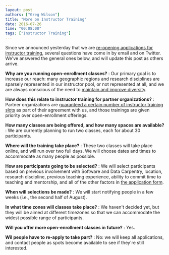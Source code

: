 ```yaml
---
layout: post
authors: ["Greg Wilson"]
title: "More on Instructor Training"
date: 2016-07-26
time: "00:08:00"
tags: ["Instructor Training"]
---
```


Since we announced yesterday that we are
[re-opening applications for instructor training]({{site.baseurl}}/blog/2016/07/reopening-instructor-training.html),
several questions have come in by email and on Twitter.
We've answered the general ones below,
and will update this post as others arrive.

**Why are you running open-enrollment classes?**
:   Our primary goal is to increase our reach:
    many geographic regions and research disciplines are sparsely represented in our instructor pool,
    or not represented at all,
    and we are always conscious of the need to
    [maintain and improve diversity]({{site.baseurl}}/blog/2016/02/checking-the-balance.html).

**How does this relate to instructor training for partner organizations?**
:   Partner organizations are
    [guaranteed a certain number of instructor training slots]({{site.baseurl}}/scf/join/)
    as part of their agreement with us,
    and those trainings are given priority over open-enrollment offerings.

**How many classes are being offered, and how many spaces are available?**
:   We are currently planning to run two classes, each for about 30 participants.

**Where will the training take place?**
:   These two classes will take place online,
    and will run over two full days.
    We will choose dates and times to accommodate as many people as possible.

**How are participants going to be selected?**
:   We will select participants based on
    previous involvement with Software and Data Carpentry,
    location,
    research discipline,
    previous teaching experience,
    ability to commit time to teaching and mentorship,
    and all of the other factors in
    [the application form](https://amy.software-carpentry.org/workshops/request_training/).

**When will selections be made?**
:   We will start notifying people in a few weeks
    (i.e., the second half of August).

**In what time zones will classes take place?**
:   We haven't decided yet,
    but they will be aimed at different timezones
    so that we can accommodate the widest possible range of participants.

**Will you offer more open-enrollment classes in future?**
:   Yes.

**Wil people have to re-apply to take part?**
:   No:
    we will keep all applications,
    and contact people as spots become available
    to see if they're still interested.
